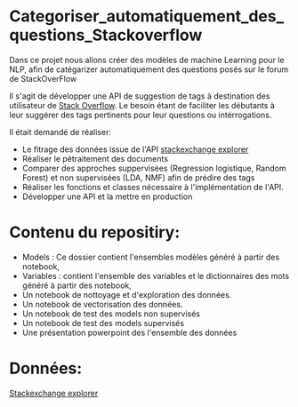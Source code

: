 # Categoriser_automatiquement_des_questions_Stackoverflow
Dans ce projet nous allons créer des modèles de machine Learning pour le NLP, afin de catégarizer automatiquement des questions posés sur le forum de StackOverFlow

Il s'agit de développer une API de suggestion de tags à destination des utilisateur de [Stack Overflow](https://stackoverflow.com/). Le besoin étant de faciliter les débutants à leur suggérer des tags pertinents pour leur questions ou intérrogations.

Il était demandé de réaliser:

- Le fitrage des données issue de l'API [stackexchange explorer](https://data.stackexchange.com/stackoverflow/query/new)
- Réaliser le pétraitement des documents 
- Comparer des approches suppervisées (Regression logistique, Random Forest) et non supervisées (LDA, NMF) afin de prédire des tags
- Réaliser les fonctions et classes nécessaire à l'implémentation de l'API. 
- Développer une API et la mettre en production

# Contenu du repositiry:
- Models : Ce dossier contient l'ensembles modèles généré à partir des notebook, 
- Variables : contient l'ensemble des variables et le dictionnaires des mots généré à partir des notebook,
- Un notebook de nottoyage et d'exploration des données.
- Un notebook de vectorisation des données.
- Un notebook de test des models non supervisés
- Un notebook de test des models supervisés
- Une présentation powerpoint des l'ensemble des données


# Données:
[Stackexchange explorer](https://data.stackexchange.com/stackoverflow/query/new)
